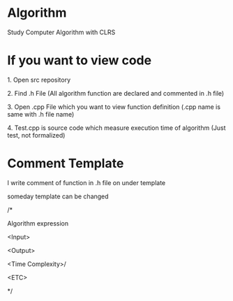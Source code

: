# Algorithm
<p>Study Computer Algorithm with CLRS</p>

# If you want to view code
<p>1.  Open src repository</p>
<p>2.  Find .h File (All algorithm function are declared and commented in .h file)</p>
<p>3.  Open .cpp File which you want to view function definition (.cpp name is same with .h file name)</p>
<p>4.  Test.cpp is source code which measure execution time of algorithm (Just test, not formalized)</p>

# Comment Template
<p>I write comment of function in .h file on under template</p>
<p>someday template can be changed</p>

<p>/*</p>
<p>Algorithm expression</p>
<p></p>
<p>&ltInput></p>
<p></p>
<p>&ltOutput></p>
<p></p>
<p>&ltTime Complexity>/<p>
<p></p>
<p>&ltETC></p>
<p>*/</p>
